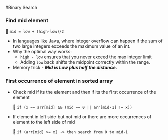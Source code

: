 #Binary Search

### **Find mid element**
🔹 ```mid = low + (high-low)/2```
- In languages like Java, where integer overflow can happen if the sum of two large integers exceeds the maximum value of an int.
- Why the optimal way works:
  - ```high - low``` ensures that you never exceed the max integer limit
  - Adding ```low``` back shifts the midpoint correctly within the range.
- Memory trick - ***Mid is Low plus half the distance.***

### **First occurrence of element in sorted array**
- Check mid if its the element and then if its the first occurrence of the element 

  🔹 ```if (x == arr[mid] && (mid == 0 || arr[mid-1] != x))```
- If element in left side but not mid or there are more occurrences of element to the left side of mid
    
  🔹 ```if (arr[mid] >= x) -> then search from 0 to mid-1```
